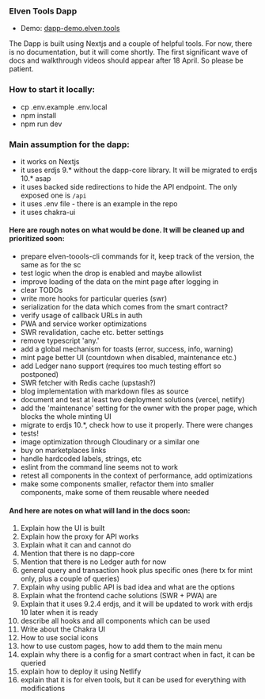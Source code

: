 ### Elven Tools Dapp

- Demo: [dapp-demo.elven.tools](https://dapp-demo.elven.tools)

The Dapp is built using Nextjs and a couple of helpful tools. For now, there is no documentation, but it will come shortly. The first significant wave of docs and walkthrough videos should appear after 18 April. So please be patient.

### How to start it locally:
- cp .env.example .env.local
- npm install
- npm run dev

### Main assumption for the dapp:
- it works on Nextjs
- it uses erdjs 9.* without the dapp-core library. It will be migrated to erdjs 10.* asap
- it uses backed side redirections to hide the API endpoint. The only exposed one is `/api`
- it uses .env file - there is an example in the repo
- it uses chakra-ui

#### Here are rough notes on what would be done. It will be cleaned up and prioritized soon:

- prepare elven-toools-cli commands for it, keep track of the version, the same as for the sc
- test logic when the drop is enabled and maybe allowlist
- improve loading of the data on the mint page after logging in
- clear TODOs
- write more hooks for particular queries (swr)
- serialization for the data which comes from the smart contract?
- verify usage of callback URLs in auth
- PWA and service worker optimizations
- SWR revalidation, cache etc. better settings
- remove typescript 'any.'
- add a global mechanism for toasts (error, success, info, warning)
- mint page better UI (countdown when disabled, maintenance etc.)
- add Ledger nano support (requires too much testing effort so postponed)
- SWR fetcher with Redis cache (upstash?)
- blog implementation with markdown files as source
- document and test at least two deployment solutions (vercel, netlify)
- add the 'maintenance' setting for the owner with the proper page, which blocks the whole minting UI
- migrate to erdjs 10.*, check how to use it properly. There were changes
- tests!
- image optimization through Cloudinary or a similar one
- buy on marketplaces links
- handle hardcoded labels, strings, etc
- eslint from the command line seems not to work
- retest all components in the context of performance, add optimizations
- make some components smaller, refactor them into smaller components, make some of them reusable where needed 

#### And here are notes on what will land in the docs soon:

1. Explain how the UI is built
1. Explain how the proxy for API works
2. Explain what it can and cannot do
3. Mention that there is no dapp-core
4. Mention that there is no Ledger auth for now
5. general query and transaction hook plus specific ones (here tx for mint only, plus a couple of queries)
6. Explain why using public API is bad idea and what are the options
7. Explain what the frontend cache solutions (SWR + PWA) are
8. Explain that it uses 9.2.4 erdjs, and it will be updated to work with erdjs 10 later when it is ready
9. describe all hooks and all components which can be used
10. Write about the Chakra UI
11. How to use social icons
12. how to use custom pages, how to add them to the main menu
13. explain why there is a config for a smart contract when in fact, it can be queried
14. explain how to deploy it using Netlify
15. explain that it is for elven tools, but it can be used for everything with modifications
